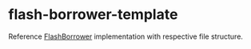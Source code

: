 # flash-borrower-template

Reference [FlashBorrower](https://docs.makerdao.com/smart-contract-modules/flash-mint-module#3.-key-mechanisms-and-concepts) implementation with respective file structure.